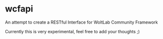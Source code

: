 # wcfapi
An attempt to create a RESTful Interface for WoltLab Community Framework

Currently this is very experimental, feel free to add your thoughts ;)
